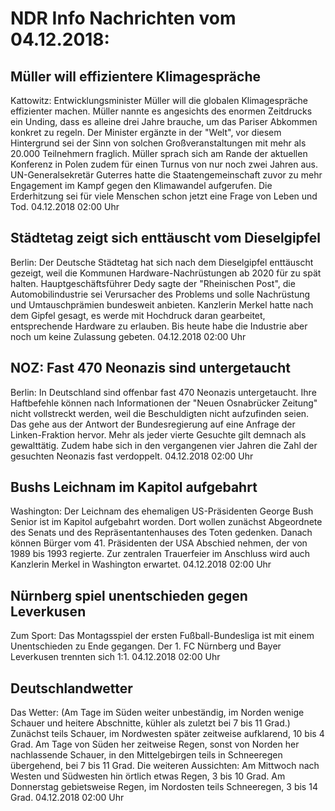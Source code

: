 # NDR Info Nachrichten vom 04.12.2018:


## Müller will effizientere Klimagespräche
Kattowitz: Entwicklungsminister Müller will die globalen Klimagespräche effizienter machen. Müller nannte es angesichts des enormen Zeitdrucks ein Unding, dass es alleine drei Jahre brauche, um das Pariser Abkommen konkret zu regeln. Der Minister ergänzte in der "Welt", vor diesem Hintergrund sei der Sinn von solchen Großveranstaltungen mit mehr als 20.000 Teilnehmern fraglich. Müller sprach sich am Rande der aktuellen Konferenz in Polen zudem für einen Turnus von nur noch zwei Jahren aus. UN-Generalsekretär Guterres hatte die Staatengemeinschaft  zuvor zu mehr Engagement im Kampf gegen den Klimawandel aufgerufen. Die Erderhitzung sei für viele Menschen schon jetzt eine Frage von Leben und Tod. 04.12.2018 02:00 Uhr 

## Städtetag zeigt sich enttäuscht vom Dieselgipfel
Berlin: Der Deutsche Städtetag hat sich nach dem Dieselgipfel enttäuscht gezeigt, weil die Kommunen Hardware-Nachrüstungen ab 2020 für zu spät halten. Hauptgeschäftsführer Dedy sagte der "Rheinischen Post", die Automobilindustrie sei Verursacher des Problems und solle Nachrüstung und Umtauschprämien bundesweit anbieten. Kanzlerin Merkel hatte nach dem Gipfel gesagt, es werde mit Hochdruck daran gearbeitet, entsprechende Hardware zu erlauben. Bis heute habe die Industrie aber noch um keine Zulassung gebeten. 04.12.2018 02:00 Uhr 

## NOZ: Fast 470 Neonazis sind untergetaucht
Berlin: In Deutschland sind offenbar fast 470 Neonazis untergetaucht. Ihre Haftbefehle können nach Informationen der "Neuen Osnabrücker Zeitung" nicht vollstreckt werden, weil die Beschuldigten nicht aufzufinden seien. Das gehe aus der Antwort der Bundesregierung auf eine Anfrage der Linken-Fraktion hervor. Mehr als jeder vierte Gesuchte gilt demnach als gewalttätig. Zudem habe sich in den vergangenen vier Jahren die Zahl der gesuchten Neonazis fast verdoppelt. 04.12.2018 02:00 Uhr 

## Bushs Leichnam im Kapitol aufgebahrt
Washington: Der Leichnam des ehemaligen US-Präsidenten George Bush Senior ist im Kapitol aufgebahrt worden. Dort wollen zunächst Abgeordnete des Senats und des Repräsentantenhauses des Toten gedenken. Danach können Bürger vom 41. Präsidenten der USA Abschied nehmen, der von 1989 bis 1993 regierte. Zur zentralen Trauerfeier im Anschluss wird auch Kanzlerin Merkel in Washington erwartet. 04.12.2018 02:00 Uhr 

## Nürnberg spiel unentschieden gegen Leverkusen
Zum Sport: Das Montagsspiel der ersten Fußball-Bundesliga ist mit einem Unentschieden zu Ende gegangen. Der 1. FC Nürnberg und Bayer Leverkusen trennten sich 1:1. 04.12.2018 02:00 Uhr 

## Deutschlandwetter
Das Wetter:
(Am Tage im Süden weiter unbeständig, im Norden wenige Schauer und heitere
Abschnitte, kühler als zuletzt bei 7 bis 11 Grad.) Zunächst teils Schauer, im Nordwesten später zeitweise aufklarend, 10 bis 4 Grad. Am Tage von Süden her zeitweise Regen, sonst von Norden her nachlassende Schauer, in den Mittelgebirgen teils in Schneeregen übergehend, bei 7 bis 11 Grad. Die weiteren Aussichten: Am Mittwoch nach Westen und Südwesten hin örtlich etwas Regen, 3 bis 10 Grad. Am Donnerstag gebietsweise Regen, im Nordosten teils Schneeregen, 3 bis 14 Grad. 04.12.2018 02:00 Uhr 
